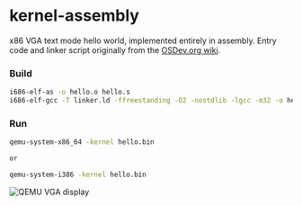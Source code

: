 # kernel-assembly

x86 VGA text mode hello world, implemented entirely in assembly.
Entry code and linker script originally from the [OSDev.org wiki](https://wiki.osdev.org/Bare_Bones).

### Build

```bash
i686-elf-as -o hello.o hello.s
i686-elf-gcc -T linker.ld -ffreestanding -O2 -nostdlib -lgcc -m32 -o hello.bin hello.o 
```

### Run
```bash
qemu-system-x86_64 -kernel hello.bin

or

qemu-system-i386 -kernel hello.bin
```

![QEMU VGA display]()
